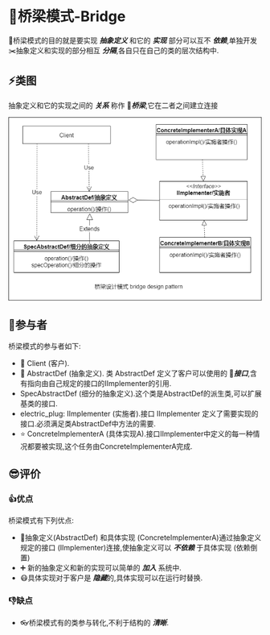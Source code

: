 # :bridge_at_night:桥梁模式-Bridge

:dolls:桥梁模式的目的就是要实现 ***抽象定义*** 和它的 ***实现*** 部分可以互不 ***依赖***,单独开发
:scissors:抽象定义和实现的部分相互 ***分隔***,各自只在自己的类的层次结构中.

## :zap:类图

抽象定义和它的实现之间的 ***关系*** 称作 :bridge_at_night:***桥梁***,它在二者之间建立连接

<img src="./../img/design-patterns-02-bridge.png"/>

## :boy:参与者

桥梁模式的参与者如下:
  * :bust_in_silhouette: Client (客户).
  * :elephant: AbstractDef (抽象定义). 类 AbstractDef 定义了客户可以使用的 :electric_plug:***接口***,含有指向由自己规定的接口的IImplementer的引用.
  * SpecAbstractDef (细分的抽象定义).这个类是AbstractDef的派生类,可以扩展基类的接口.
  * electric_plug: IImplementer (实施者).接口 IImplementer 定义了需要实现的接口.必须满足类AbstractDef中方法的需要.
  * :star: ConcreteImplementerA (具体实现A).接口IImplementer中定义的每一种情况都要被实现,这个任务由ConcreteImplementerA完成.

## :sunglasses:评价

### :+1:优点

桥梁模式有下列优点:
  * :dolls:抽象定义(AbstractDef) 和具体实现 (ConcreteImplementerA)通过抽象定义规定的接口 (IImplementer)连接,使抽象定义可以 ***不依赖*** 于具体实现 (依赖倒置)
  * :heavy_plus_sign: 新的抽象定义和新的实现可以简单的 ***加入*** 系统中.
  * :mask:具体实现对于客户是 ***隐藏***的,具体实现可以在运行时替换.
### :-1:缺点
  * :eyeglasses:桥梁模式有的类参与转化,不利于结构的 ***清晰***. 

